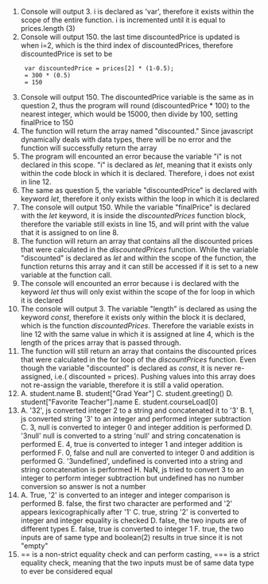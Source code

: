 1. Console will output 3. i is declared as 'var', therefore it exists within the scope of the entire function. i is incremented until it is equal to prices.length (3)
2. Console will output 150. the last time discountedPrice is updated is when i=2, which is the third index of discountedPrices, therefore discountedPrice is set to be 
   ```
    var discountedPrice = prices[2] * (1-0.5);
    = 300 * (0.5)
    = 150
    ```
3. Console will output 150. The discountedPrice variable is the same as in question 2, thus the program will round (discountedPrice * 100) to the nearest integer, which would be 15000, then divide by 100, setting finalPrice to 150
4. The function will return the array named "discounted." Since javascript dynamically deals with data types, there will be no error and the function will successfully return the array
5. The program will encounted an error because the variable "i" is not declared in this scope. "i" is declared as *let*, meaning that it exists only within the code block in which it is declared. Therefore, i does not exist in line 12. 
6. The same as question 5, the variable "discountedPrice" is declared with keyword *let*, therefore it only exists within the loop in which it is declared
7. The console will output 150. While the variable "finalPrice" is declared with the *let* keyword, it is inside the *discountedPrices* function block, therefore the variable still exists in line 15, and will print with the value that it is assigned to on line 8.
8. The function will return an array that contains all the discounted prices that were calculated in the *discountedPrices* function. While the variable "discounted" is declared as *let* and within the scope of the function, the function returns this array and it can still be accessed if it is set to a new variable at the function call.
9. The console will encounted an error because i is declared with the keyword *let* thus will only exist within the scope of the for loop in which it is declared 
10. The console will output 3. The variable "length" is declared as using the keyword *const*, therefore it exists only within the block it is declared, which is the function *discountedPrices*. Therefore the variable exists in line 12 with the same value in which it is assigned at line 4, which is the length of the prices array that is passed through.
11. The function will still return an array that contains the discounted prices that were calculated in the for loop of the *discountPrices* function. Even though the variable "discounted" is declared as *const*, it is never re-assigned, i.e.( discounted = prices). Pushing values into this array does not re-assign the variable, therefore it is still a valid operation. 
12. A. student.name
    B. student["Grad Year"]
    C. student.greeting()
    D. student["Favorite Teacher"].name
    E. student.courseLoad[0]
13. A. '32', js converted integer 2 to a string and concatenated it to '3'
    B. 1, js converted string '3' to an integer and performed integer subtraction
    C. 3, null is converted to integer 0 and integer addition is performed
    D. '3null' null is converted to a string 'null' and string concatenation is performed
    E. 4, true is converted to integer 1 and integer addition is performed
    F. 0, false and null are converted to integer 0 and addition is performed
    G. '3undefined', undefined is converted into a string and string concatenation is performed
    H. NaN, js tried to convert 3 to an integer to perform integer subtraction but undefined has no number conversion so answer is not a number
14. A. True, '2' is converted to an integer and integer comparison is performed
    B. false, the first two character are performed and '2' appears lexicographically after '1'
    C. true, string '2' is converted to integer and integer equality is checked
    D. false, the two inputs are of different types
    E. false, true is converted to integer 1
    F. true, the two inputs are of same type and boolean(2) results in true since it is not "empty"
15. == is a non-strict equality check and can perform casting, === is a strict equality check, meaning that the two inputs must be of same data type to ever be considered equal


